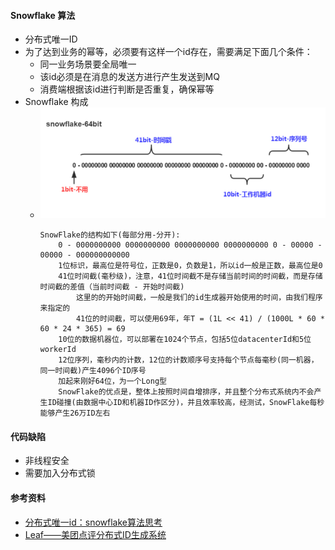 #### Snowflake 算法
- 分布式唯一ID
- 为了达到业务的幂等，必须要有这样一个id存在，需要满足下面几个条件：
  - 同一业务场景要全局唯一
  - 该id必须是在消息的发送方进行产生发送到MQ
  - 消费端根据该id进行判断是否重复，确保幂等
- Snowflake 构成
  - ![avatar](images/Snowflake_1.png)
    ```
    SnowFlake的结构如下(每部分用-分开):
        0 - 0000000000 0000000000 0000000000 0000000000 0 - 00000 - 00000 - 000000000000
        1位标识，最高位是符号位，正数是0，负数是1，所以id一般是正数，最高位是0
        41位时间截(毫秒级)，注意，41位时间截不是存储当前时间的时间截，而是存储时间截的差值（当前时间截 - 开始时间截)
            这里的的开始时间截，一般是我们的id生成器开始使用的时间，由我们程序来指定的
            41位的时间截，可以使用69年，年T = (1L << 41) / (1000L * 60 * 60 * 24 * 365) = 69
        10位的数据机器位，可以部署在1024个节点，包括5位datacenterId和5位workerId
        12位序列，毫秒内的计数，12位的计数顺序号支持每个节点每毫秒(同一机器，同一时间截)产生4096个ID序号
        加起来刚好64位，为一个Long型
        SnowFlake的优点是，整体上按照时间自增排序，并且整个分布式系统内不会产生ID碰撞(由数据中心ID和机器ID作区分)，并且效率较高，经测试，SnowFlake每秒能够产生26万ID左右
    ```
#### 代码缺陷
- 非线程安全
- 需要加入分布式锁

#### 参考资料
- [分布式唯一id：snowflake算法思考](https://www.cnblogs.com/jiangxinlingdu/p/8440413.html)
- [Leaf——美团点评分布式ID生成系统](Leaf——美团点评分布式ID生成系统)

